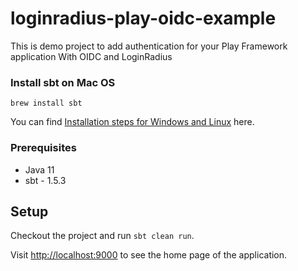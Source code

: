 # loginradius-play-oidc-example
This is demo project to add authentication for your Play Framework application With OIDC and LoginRadius

### Install sbt on Mac OS
```
brew install sbt
```
You can find [Installation steps for Windows and Linux](https://www.scala-sbt.org/release/docs/Setup.html) here.


### Prerequisites 

- Java 11
- sbt - 1.5.3

## Setup
Checkout the project and run `sbt clean run`.

Visit [http://localhost:9000](http://localhost:9000) to see the home page of the application.



